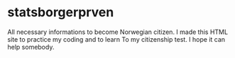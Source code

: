 # statsborgerprven
All necessary informations to become Norwegian citizen.
I made this HTML site to practice my coding and to learn 
To my citizenship test. I hope it can help somebody. 
